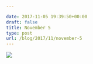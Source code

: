 ```yaml
---

date: 2017-11-05 19:39:50+00:00
draft: false
title: November 5
type: post
url: /blog/2017/11/november-5
---
```


![](/images/2017-11-05-201711november-5/IMG_2659.JPG)

